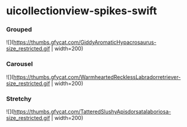 # uicollectionview-spikes-swift

### Grouped
![](https://thumbs.gfycat.com/GiddyAromaticHypacrosaurus-size_restricted.gif | width=200)

### Carousel
![](https://thumbs.gfycat.com/WarmheartedRecklessLabradorretriever-size_restricted.gif | width=200)

### Stretchy
![](https://thumbs.gfycat.com/TatteredSlushyApisdorsatalaboriosa-size_restricted.gif | width=200)


